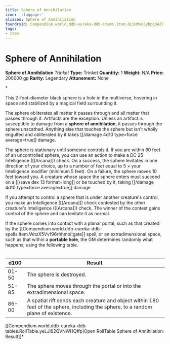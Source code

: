 ```yaml
---
title: Sphere of Annihilation
icon: ':luggage:'
aliases: Sphere of Annihilation
foundryId: Compendium.world.ddb-eureka-ddb-items.Item.0L5NMv85yhpgUAZ7
tags:
- Item
---
```


# Sphere of Annihilation

**Sphere of Annihilation**
_Trinket_
**Type:** Trinket
**Quantity:** 1
**Weight:** N/A
**Price:** 200000 gp
**Rarity:** Legendary
**Attunement:** None

*<p>This 2-foot-diameter black sphere is a hole in the multiverse, hovering in space and stabilized by a magical field surrounding it.

The sphere obliterates all matter it passes through and all matter that passes through it. Artifacts are the exception. Unless an artifact is susceptible to damage from a **sphere of annihilation**, it passes through the sphere unscathed. Anything else that touches the sphere but isn't wholly engulfed and obliterated by it takes  [[/damage 4d10 type=force average=true]] damage.

The sphere is stationary until someone controls it. If you are within 60 feet of an uncontrolled sphere, you can use an action to make a DC 25 Intelligence ([[Arcana]]) check. On a success, the sphere levitates in one direction of your choice, up to a number of feet equal to 5 × your Intelligence modifier (minimum 5 feet). On a failure, the sphere moves 10 feet toward you. A creature whose space the sphere enters must succeed on a [[/save dex 13 format=long]] or be touched by it, taking  [[/damage 4d10 type=force average=true]] damage.

If you attempt to control a sphere that is under another creature's control, you make an Intelligence ([[Arcana]]) check contested by the other creature's Intelligence ([[Arcana]]) check. The winner of the contest gains control of the sphere and can levitate it as normal.

If the sphere comes into contact with a planar portal, such as that created by the [[Compendium.world.ddb-eureka-ddb-spells.Item.WnzX5Vvf96rhhmoi|gate]] spell, or an extradimensional space, such as that within a **portable hole**, the GM determines randomly what happens, using the following table.<br /><br /></p>
<table>
<thead>
<tr>
<th>d100</th>
<th>Result</th>
</tr>
</thead>
<tbody>
<tr>
<td>01-50</td>
<td>The sphere is destroyed.</td>
</tr>
<tr>
<td>51-85</td>
<td>The sphere moves through the portal or into the extradimensional space.</td>
</tr>
<tr>
<td>86-00</td>
<td>A spatial rift sends each creature and object within 180 feet of the sphere, including the sphere, to a random plane of existence.</td>
</tr>
</tbody>
</table><div id="table-link">[[Compendium.world.ddb-eureka-ddb-tables.RollTable.yeLJl62QVNWHQffp|Open RollTable Sphere of Annihilation: Result]]*